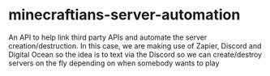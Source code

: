 # minecraftians-server-automation
An API to help link third party APIs and automate the server creation/destruction. In this case, we are making use of Zapier, Discord and Digital Ocean so the idea is to text via the Discord so we can create/destroy servers on the fly depending on when somebody wants to play
